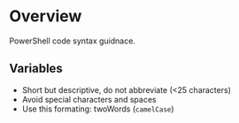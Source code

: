 # Overview

PowerShell code syntax guidnace. 

## Variables

- Short but descriptive, do not abbreviate (<25 characters)
- Avoid special characters and spaces
- Use this formating: twoWords (`camelCase`)